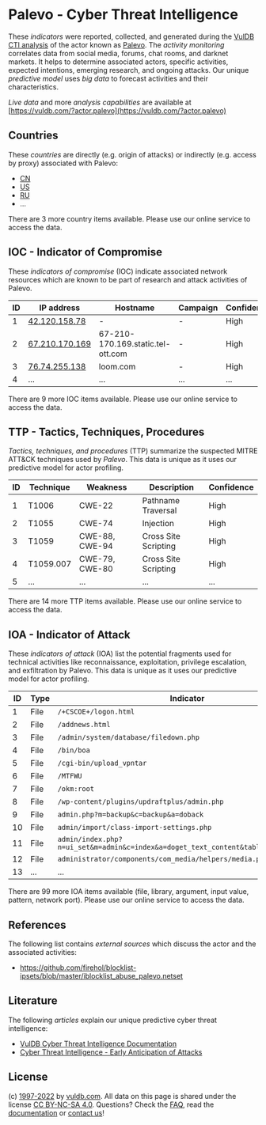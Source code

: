 # Palevo - Cyber Threat Intelligence

These _indicators_ were reported, collected, and generated during the [VulDB CTI analysis](https://vuldb.com/?kb.cti) of the actor known as [Palevo](https://vuldb.com/?actor.palevo). The _activity monitoring_ correlates data from social media, forums, chat rooms, and darknet markets. It helps to determine associated actors, specific activities, expected intentions, emerging research, and ongoing attacks. Our unique _predictive model_ uses _big data_ to forecast activities and their characteristics.

_Live data_ and more _analysis capabilities_ are available at [https://vuldb.com/?actor.palevo](https://vuldb.com/?actor.palevo)

## Countries

These _countries_ are directly (e.g. origin of attacks) or indirectly (e.g. access by proxy) associated with Palevo:

* [CN](https://vuldb.com/?country.cn)
* [US](https://vuldb.com/?country.us)
* [RU](https://vuldb.com/?country.ru)
* ...

There are 3 more country items available. Please use our online service to access the data.

## IOC - Indicator of Compromise

These _indicators of compromise_ (IOC) indicate associated network resources which are known to be part of research and attack activities of Palevo.

ID | IP address | Hostname | Campaign | Confidence
-- | ---------- | -------- | -------- | ----------
1 | [42.120.158.78](https://vuldb.com/?ip.42.120.158.78) | - | - | High
2 | [67.210.170.169](https://vuldb.com/?ip.67.210.170.169) | 67-210-170.169.static.tel-ott.com | - | High
3 | [76.74.255.138](https://vuldb.com/?ip.76.74.255.138) | loom.com | - | High
4 | ... | ... | ... | ...

There are 9 more IOC items available. Please use our online service to access the data.

## TTP - Tactics, Techniques, Procedures

_Tactics, techniques, and procedures_ (TTP) summarize the suspected MITRE ATT&CK techniques used by _Palevo_. This data is unique as it uses our predictive model for actor profiling.

ID | Technique | Weakness | Description | Confidence
-- | --------- | -------- | ----------- | ----------
1 | T1006 | CWE-22 | Pathname Traversal | High
2 | T1055 | CWE-74 | Injection | High
3 | T1059 | CWE-88, CWE-94 | Cross Site Scripting | High
4 | T1059.007 | CWE-79, CWE-80 | Cross Site Scripting | High
5 | ... | ... | ... | ...

There are 14 more TTP items available. Please use our online service to access the data.

## IOA - Indicator of Attack

These _indicators of attack_ (IOA) list the potential fragments used for technical activities like reconnaissance, exploitation, privilege escalation, and exfiltration by Palevo. This data is unique as it uses our predictive model for actor profiling.

ID | Type | Indicator | Confidence
-- | ---- | --------- | ----------
1 | File | `/+CSCOE+/logon.html` | High
2 | File | `/addnews.html` | High
3 | File | `/admin/system/database/filedown.php` | High
4 | File | `/bin/boa` | Medium
5 | File | `/cgi-bin/upload_vpntar` | High
6 | File | `/MTFWU` | Low
7 | File | `/okm:root` | Medium
8 | File | `/wp-content/plugins/updraftplus/admin.php` | High
9 | File | `admin.php?m=backup&c=backup&a=doback` | High
10 | File | `admin/import/class-import-settings.php` | High
11 | File | `admin/index.php?n=ui_set&m=admin&c=index&a=doget_text_content&table=lang&field=1` | High
12 | File | `administrator/components/com_media/helpers/media.php` | High
13 | ... | ... | ...

There are 99 more IOA items available (file, library, argument, input value, pattern, network port). Please use our online service to access the data.

## References

The following list contains _external sources_ which discuss the actor and the associated activities:

* https://github.com/firehol/blocklist-ipsets/blob/master/iblocklist_abuse_palevo.netset

## Literature

The following _articles_ explain our unique predictive cyber threat intelligence:

* [VulDB Cyber Threat Intelligence Documentation](https://vuldb.com/?kb.cti)
* [Cyber Threat Intelligence - Early Anticipation of Attacks](https://www.scip.ch/en/?labs.20201022)

## License

(c) [1997-2022](https://vuldb.com/?kb.changelog) by [vuldb.com](https://vuldb.com/?kb.about). All data on this page is shared under the license [CC BY-NC-SA 4.0](https://creativecommons.org/licenses/by-nc-sa/4.0/). Questions? Check the [FAQ](https://vuldb.com/?kb.faq), read the [documentation](https://vuldb.com/?kb) or [contact us](https://vuldb.com/?contact)!
